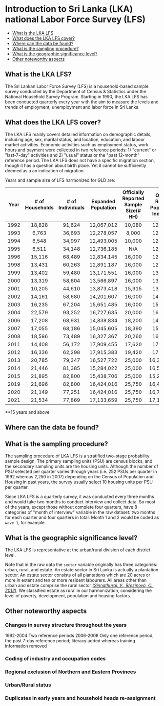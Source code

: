 # Introduction to Sri Lanka (LKA) national Labor Force Survey (LFS)

- [What is the LKA LFS](#what-is-the-lka-lfs)
- [What does the LKA LFS cover?](#what-does-the-lka-lfs-cover)
- [Where can the data be found?](#where-can-the-data-be-found)
- [What is the sampling procedure?](#what-is-the-sampling-procedure)
- [What is the geographic significance level?](#what-is-the-geographic-significance-level)
- [Other noteworthy aspects](#other-noteworthy-aspects)

## What is the LKA LFS?

The Sri Lankan Labor Force Survey (LFS) is a household-based sample survey conducted by the Department of Census & Statistics under the National Household Survey Program. Starting in 1990, the LKA LFS has been conducted quarterly every year with the aim to measure the levels and trends of employment, unemployment and labor force in Sri Lanka. 


## What does the LKA LFS cover?

The LKA LFS mainly covers detailed information on demographic details, including age, sex, marital status, and location, education, and labour market activities. Economic activities such as employment status, work hours and payment were collected in two reference periods: 1) "current" or "last-7-day" activities and 2) "usual" status or the "past 12-month" reference period. The LKA LFS does not have a specific migration section, though it has a question about birth place. Yet it cannot be sufficiently deemed as a an indication of migration.   

Years and sample size of LFS harmonized for GLD are:

| **Year**	| **# of Households**	| **# of Individuals**	| **Expanded Population**	| **Officially Reported Sample Size(# HH)**	| **Officially Reported Population (# Individuals)** |
| :------:	| :-------:		| :-------:	 	| :-------:	 	| :-------:	| :-------:	|
| 1992 | 18,828        | 91,624      |  12,067,012  |   10,080   | 12,058,463|
| 1993 | 6,763         | 36,693      |  12,278,057  |   8,000   | 12,278,055|
| 1994 | 6,548         | 34,997      |  12,493,005  |   10,000   | 12,492,850|
| 1995 | 6,511         | 34,148      |  12,736,185  |   N/A      | 12,736,185|
| 1996 | 15,116        | 68,489      |  12,834,145  |   16,000   | 12,831,240|
| 1998 | 13,431        | 60,263      |  12,891,187  |   16,000   | 12,881,790|
| 1999 | 13,402        | 59,480      |  13,171,551  |   16,000   | 13,169,250|
| 2000 | 13,319        | 58,604      |  13,566,897  |   16,000   | 13,564,660|
| 2001 | 10,205        | 44,610      |  13,873,418  |   15,915   | 13,870,479|
| 2002 | 14,161        | 58,680      |  14,201,607  |   16,000   | 14,201,396|
| 2003 | 16,235        | 67,204      |  15,651,485  |   16,000   | 15,651,479   |
| 2004 | 22,579        | 93,252      |  16,727,635  |   20,000   | 16,593,431   |
| 2006 | 17,208        | 68,931      |  14,838,834  |   18,200   | 14,833,802   |
| 2007 | 17,055        | 68,186      |  15,045,605  |   18,390   | 15,047,882   |
| 2008 | 18,596        | 73,489      |  16,327,367  |   20,260   | 16,319,065   |
| 2011 | 14,408        | 56,172      |  17,909,455  |   17,620   | 17,909,743   |
| 2012 | 16,336        | 62,298      |  17,915,383  |   19,420   | 17,915,383   |
| 2013 | 20,785        | 79,347      |  16,527,722  |   25,000   | 16,359,761**  |
| 2014 | 21,446        | 81,385      |  15,284,022  |   25,000   | 16,531,768**  |
| 2015 | 21,895        | 82,800      |  15,438,706  |   25,000   | 15,281,945**  |
| 2019 | 21,696        | 82,800      |  16,424,016  |   25,750   | 16,424,016**  |
| 2020 | 21,149        | 77,251      |  16,424,016  |   25,750   | 16,739,396**  |
| 2021 | 21,534        | 77,869      |  17,133,659  |   25,750   | 17,133,659**  |

**15 years and above

## Where can the data be found?



## What is the sampling procedure?

The sampling procedure of LKA LFS is a stratified two-stage probability sample design, The primary sampling units (PSU) are census blocks; and the secondary sampling units are the housing units. Although the number of PSU selected per quarter varies through years (i.e. 252 PSUs per quarter in 1992 whereas 2,250 in 2007) depending on the Census of Population and Housing in past years, the survey usually select 10 housing units per PSU per quarter. 

Since LKA LFS is a quarterly survey, it was conducted every three months and would take two months to conduct interview and collect data. So most of the years, except those without complete four quarters, have 8 categories of "month of interview" variable in the raw dataset: two months for each quarter and four quarters in total. Month 1 and 2 would be coded as `wave 1`, for example.

## What is the geographic significance level?

The LKA LFS is representative at the urban/rural division of each district level. 

Note that in the raw data the `sector` variable originally has three categories: urban, rural, and estate. An estate sector in Sri Lanka is actually a plantation sector. An estate sector consists of all plantations which are 20 acres or more
in extent and ten or more resident labourers. All areas other than urban and estate comprise the rural sector [(_Sinnathurai, V., Březinová, O., 2012_)](utilities/Sinnathurai_V_Březinová_O_2012.pdf). We classified estate as rural in our harmonization, considering the level of poverty, development, population and housing factors.  


## Other noteworthy aspects  

### Changes in survey structure throughout the years

1992-2004 Two reference periods
2006-2008     Only one reference period, the past 7-day reference period; literacy added whereas training information removed 



### Coding of industry and occupation codes




### Regional exclusion of Northern and Eastern Provinces

 
 

### Urban/Rural status






### Duplicates in early years and household heads re-assignment

    
